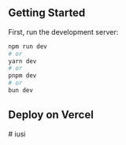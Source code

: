 ## Getting Started

First, run the development server:

```bash
npm run dev
# or
yarn dev
# or
pnpm dev
# or
bun dev
```


## Deploy on Vercel
 #   i u s i 
 
 
